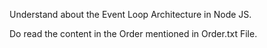 Understand about the Event Loop Architecture in Node JS.

Do read the content in the Order mentioned in Order.txt File.

